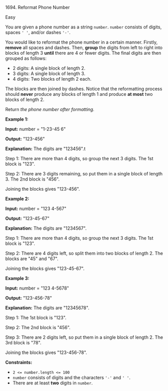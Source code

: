 1694\. Reformat Phone Number

Easy

You are given a phone number as a string `number`. `number` consists of digits, spaces `' '`, and/or dashes `'-'`.

You would like to reformat the phone number in a certain manner. Firstly, **remove** all spaces and dashes. Then, **group** the digits from left to right into blocks of length 3 **until** there are 4 or fewer digits. The final digits are then grouped as follows:

*   2 digits: A single block of length 2.
*   3 digits: A single block of length 3.
*   4 digits: Two blocks of length 2 each.

The blocks are then joined by dashes. Notice that the reformatting process should **never** produce any blocks of length 1 and produce **at most** two blocks of length 2.

Return _the phone number after formatting._

**Example 1:**

**Input:** number = "1-23-45 6"

**Output:** "123-456"

**Explanation:** The digits are "123456".t

Step 1: There are more than 4 digits, so group the next 3 digits. The 1st block is "123".

Step 2: There are 3 digits remaining, so put them in a single block of length 3. The 2nd block is "456".

Joining the blocks gives "123-456".

**Example 2:**

**Input:** number = "123 4-567"

**Output:** "123-45-67"

**Explanation:** The digits are "1234567".

Step 1: There are more than 4 digits, so group the next 3 digits. The 1st block is "123".

Step 2: There are 4 digits left, so split them into two blocks of length 2. The blocks are "45" and "67".

Joining the blocks gives "123-45-67".

**Example 3:**

**Input:** number = "123 4-5678"

**Output:** "123-456-78"

**Explanation:** The digits are "12345678".

Step 1: The 1st block is "123".

Step 2: The 2nd block is "456".

Step 3: There are 2 digits left, so put them in a single block of length 2. The 3rd block is "78".

Joining the blocks gives "123-456-78".

**Constraints:**

*   `2 <= number.length <= 100`
*   `number` consists of digits and the characters `'-'` and `' '`.
*   There are at least **two** digits in `number`.